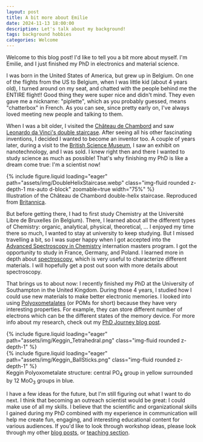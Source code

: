 ```yaml
---
layout: post
title: A bit more about Emilie
date: 2024-11-13 18:00:00
description: Let's talk about my background!
tags: background hobbies
categories: Welcome
---
```


Welcome to this blog post! I'd like to tell you a bit more about myself. I'm Emilie, and I just finished my PhD in electronics and material science.

I was born in the United States of America, but grew up in Belgium. On one of the flights from the US to Belgium, when I was little kid (about 4 years old), I turned around on my seat, and chatted with the people behind me the ENTIRE flight!! Good thing they were super nice and didn't mind. They even gave me a nickname: "piplette", which as you probably guessed, means "chatterbox" in French. As you can see, since pretty early on, I've always loved meeting new people and talking to them.

When I was a bit older, I visited the [Château de Chambord](https://www.chambord.org/fr/) and saw [Leonardo da Vinci's double staircase](https://www.britannica.com/topic/How-Does-a-Double-Helix-Staircase-Work). After seeing all his other fascinating inventions, I decided I wanted to become an inventor too. A couple of years later, during a visit to the [British Science Museum](https://www.sciencemuseum.org.uk), I saw an exhibit on nanotechnology, and I was sold. I knew right then and there I wanted to study science as much as possible! That's why finishing my PhD is like a dream come true: I'm a scientist now!

<div>
    {% include figure.liquid loading="eager" path="assets/img/DoubleHelixStaircase.webp" class="img-fluid rounded z-depth-1 mx-auto d-block" zoomable=true width="75%" %}
</div>
<div class="caption">
    Illustration of the Château de Chambord double-helix staircase. Reproduced from <a href="https://www.britannica.com/topic/How-Does-a-Double-Helix-Staircase-Work">Britannica</a>.
</div>

But before getting there, I had to first study Chemistry at the Université Libre de Bruxelles (in Belgium). There, I learned about all the different types of Chemistry: organic, analytical, physical, theoretical, ... I enjoyed my time there so much, I wanted to stay at university to keep studying. But I missed travelling a bit, so I was super happy when I got accepted into the [Advanced Spectroscopy in Chemistry](https://master-asc.eu) internation masters program. I got the opportunity to study in France, Germany, and Poland. I learned more in depth about [spectroscopy](https://en.wikipedia.org/wiki/Spectroscopy), which is very useful to characterize different materials. I will hopefully get a post out soon with more details about spectroscopy.

That brings us to about now: I recently finished my PhD at the University of Southampton in the United Kingdom. During those 4 years, I studied how I could use new materials to make better electronic memories. I looked into using [Polyoxometalates](https://en.wikipedia.org/wiki/Polyoxometalate) (or POMs for short) because they have very interesting properties. For example, they can store different number of electrons which can be the different states of the memory device. For more info about my research, check out my [PhD Journey blog post](/blog/2024/phd/).

<div class="row mt-3">
    <div class="col-sm mt-3 mt-md-0">
        {% include figure.liquid loading="eager" path="assets/img/Keggin_Tetrahedral.png" class="img-fluid rounded z-depth-1" %}
    </div>
    <div class="col-sm mt-3 mt-md-0">
        {% include figure.liquid loading="eager" path="assets/img/Keggin_BallSticks.png" class="img-fluid rounded z-depth-1" %}
    </div>
</div>
<div class="caption">
    Keggin Polyoxometalate structure: central PO<sub>4</sub> group in yellow surrounded by 12 MoO<sub>3</sub> groups in blue.
</div>

I have a few ideas for the future, but I'm still figuring out what I want to do next. I think that becoming an outreach scientist would be great: I could make use of all my skills. I believe that the scientific and organizational skills I gained during my PhD combined with my experience in communication will help me create fun, engaging, and interesting educational content for various audiences. If you'd like to look through workshop ideas, please look through my other [blog posts](/blog/), or [teaching section](/teaching/).
